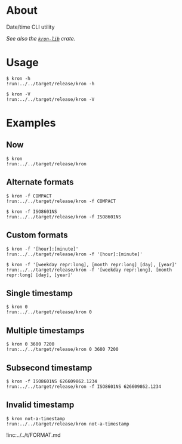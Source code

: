 # About

Date/time CLI utility

*See also the [`kron-lib`] crate.*

[`kron-lib`]: https://crates.io/crates/kron-lib

# Usage

```
$ kron -h
!run:../../target/release/kron -h
```

```
$ kron -V
!run:../../target/release/kron -V
```

# Examples

## Now

```
$ kron
!run:../../target/release/kron
```

## Alternate formats

```
$ kron -f COMPACT
!run:../../target/release/kron -f COMPACT
```

```
$ kron -f ISO8601NS
!run:../../target/release/kron -f ISO8601NS
```

## Custom formats

```
$ kron -f '[hour]:[minute]'
!run:../../target/release/kron -f '[hour]:[minute]'
```

```
$ kron -f '[weekday repr:long], [month repr:long] [day], [year]'
!run:../../target/release/kron -f '[weekday repr:long], [month repr:long] [day], [year]'
```

## Single timestamp

```
$ kron 0
!run:../../target/release/kron 0
```

## Multiple timestamps

```
$ kron 0 3600 7200
!run:../../target/release/kron 0 3600 7200
```

## Subsecond timestamp

```
$ kron -f ISO8601NS 626609862.1234
!run:../../target/release/kron -f ISO8601NS 626609862.1234
```

## Invalid timestamp

```
$ kron not-a-timestamp
!run:../../target/release/kron not-a-timestamp
```

!inc:../../t/FORMAT.md
